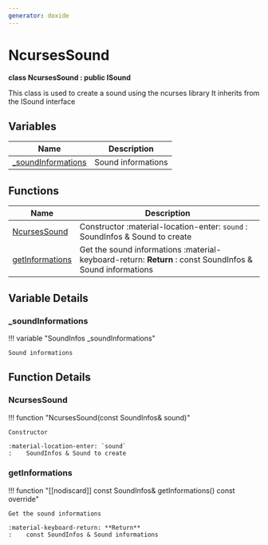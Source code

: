 ```yaml
---
generator: doxide
---
```



# NcursesSound

**class NcursesSound : public ISound**


This class is used to create a sound using the ncurses library
It inherits from the ISound interface


## Variables

| Name | Description |
| ---- | ----------- |
| [_soundInformations](#_soundInformations) | Sound informations  |

## Functions

| Name | Description |
| ---- | ----------- |
| [NcursesSound](#NcursesSound) | Constructor :material-location-enter: `sound` :    SoundInfos & Sound to create  |
| [getInformations](#getInformations) | Get the sound informations :material-keyboard-return: **Return** :    const SoundInfos & Sound informations  |

## Variable Details

### _soundInformations<a name="_soundInformations"></a>

!!! variable "SoundInfos _soundInformations"

    Sound informations
    

## Function Details

### NcursesSound<a name="NcursesSound"></a>
!!! function "NcursesSound(const SoundInfos&amp; sound)"

    Constructor
    
    :material-location-enter: `sound`
    :    SoundInfos & Sound to create
    

### getInformations<a name="getInformations"></a>
!!! function "[[nodiscard]] const SoundInfos&amp; getInformations() const override"

    Get the sound informations
        
    :material-keyboard-return: **Return**
    :    const SoundInfos & Sound informations
    

